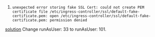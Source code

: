 1. `unexpected error storing fake SSL Cert: could not create PEM certificate file /etc/ingress-controller/ssl/default-fake-certificate.pem: open /etc/ingress-controller/ssl/default-fake-certificate.pem: permission denied`

[solution](https://github.com/kubernetes/ingress-nginx/issues/4061) 
Change runAsUser: 33 to runAsUser: 101.